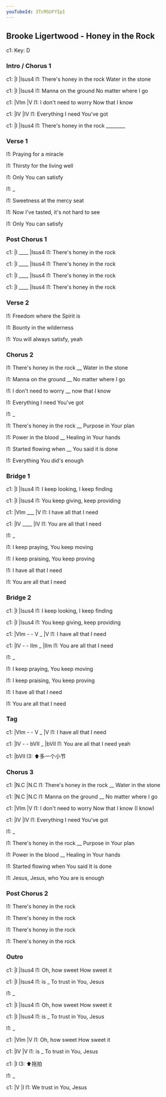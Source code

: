 ```yaml
---
youTubeId: 3TcMSUFYIpI
---
```


## Brooke Ligertwood - Honey in the Rock

c1: Key: D

### Intro / Chorus 1

c1:                     |I                |Isus4
l1: There's honey in the rock Water in the stone

c1:             |I                       |Isus4
l1: Manna on the ground No matter where I go

c1:                |VIm             |V
l1: I don't need to worry Now that I know

c1: |IV                      |IV
l1:  Everything I need You've got

c1:                     |I            |Isus4
l1: There's honey in the rock ________

### Verse 1

l1: Praying for a miracle

l1: Thirsty for the living well

l1: Only You can satisfy

l1: _

l1: Sweetness at the mercy seat

l1: Now I've tasted, it's not hard to see

l1: Only You can satisfy

### Post Chorus 1

c1:                     |I     ____ |Isus4
l1: There's honey in the rock

c1:                     |I     ____ |Isus4
l1: There's honey in the rock

c1:                     |I     ____ |Isus4
l1: There's honey in the rock

c1:                     |I     ____ |Isus4
l1: There's honey in the rock

### Verse 2

l1: Freedom where the Spirit is

l1: Bounty in the wilderness

l1: You will always satisfy, yeah

### Chorus 2

l1: There's honey in the rock __ Water in the stone

l1: Manna on the ground __ No matter where I go

l1: I don't need to worry __ now that I know

l1: Everything I need You've got

l1: _

l1: There's honey in the rock __ Purpose in Your plan

l1: Power in the blood __ Healing in Your hands

l1: Started flowing when __ You said it is done

l1: Everything You did's enough

### Bridge 1

c1:       |I              |Isus4
l1: I keep looking, I keep finding

c1:         |I           |Isus4
l1: You keep giving, keep providing

c1:                |VIm    ___ |V
l1: I have all that I need

c1:                 |IV     ____ |IV
l1: You are all that I need

l1: _

l1: I keep praying, You keep moving

l1: I keep praising, You keep proving

l1: I have all that I need

l1: You are all that I need

### Bridge 2

c1:       |I              |Isus4
l1: I keep looking, I keep finding

c1:         |I           |Isus4
l1: You keep giving, keep providing

c1:                |VIm - -  V _ |V
l1: I have all that I   need 

c1:                 |IV - -  IIm _ |IIm
l1: You are all that I  need

l1: _

l1: I keep praying, You keep moving

l1: I keep praising, You keep proving

l1: I have all that I need

l1: You are all that I need

### Tag

c1:                |VIm - -  V _ |V
l1: I have all that I   need

c1:                 |IV - -  bVII _ |bVII
l1: You are all that I  need yeah

c1: |bVII
l3:  ⬆️多一个小节

### Chorus 3

c1:                     |N.C                 |N.C
l1: There's honey in the rock __ Water in the stone


c1:             |N.C                        |N.C
l1: Manna on the ground __ No matter where I go

c1:                |VIm             |V
l1: I don't need to worry Now that I know (I know)

c1: |IV                        |IV
l1:    Everything I need You've got

l1: _

l1: There's honey in the rock __ Purpose in Your plan

l1: Power in the blood __ Healing in Your hands

l1: Started flowing when You said It is done

l1: Jesus, Jesus, who You are is enough

### Post Chorus 2

l1: There's honey in the rock

l1: There's honey in the rock

l1: There's honey in the rock

l1: There's honey in the rock

### Outro

c1: |I              |Isus4
l1:  Oh, how sweet     How sweet it

c1: |I      |Isus4
l1:  is _ To trust in You, Jesus

l1: _

c1: |I              |Isus4
l1:  Oh, how sweet     How sweet it

c1: |I      |Isus4
l1:  is _ To trust in You, Jesus

l1: _

c1: |VIm             |V
l1:  Oh, how sweet     How sweet it

c1: |IV     |V
l1:  is _ To trust in You, Jesus

c1: |I
l3:  ⬆️拖拍

l1: _

c1: |V                      |I
l1:   We trust in You, Jesus